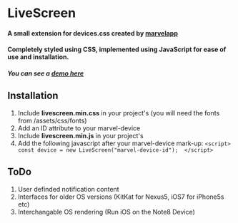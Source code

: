 # LiveScreen
#### A small extension for devices.css created by [marvelapp](https://github.com/marvelapp/devices.css)
#### Completely styled using CSS, implemented using JavaScript for ease of use and installation.
##### You can see a [demo here](https://livescreen.developerb.in)

## Installation
1. Include **livescreen.min.css** in your project's <head> (you will need the fonts from /assets/css/fonts)
2. Add an ID attribute to your marvel-device
3. Include **livescreen.min.js** in your project's <head>
4. Add the following javascript after your marvel-device mark-up:
    ````<script>  const device = new LiveScreen("marvel-device-id");  </script>````
    
## ToDo
1. User definded notification content
2. Interfaces for older OS versions (KitKat for Nexus5, iOS7 for iPhone5s etc)
3. Interchangable OS rendering (Run iOS on the Note8 Device)
